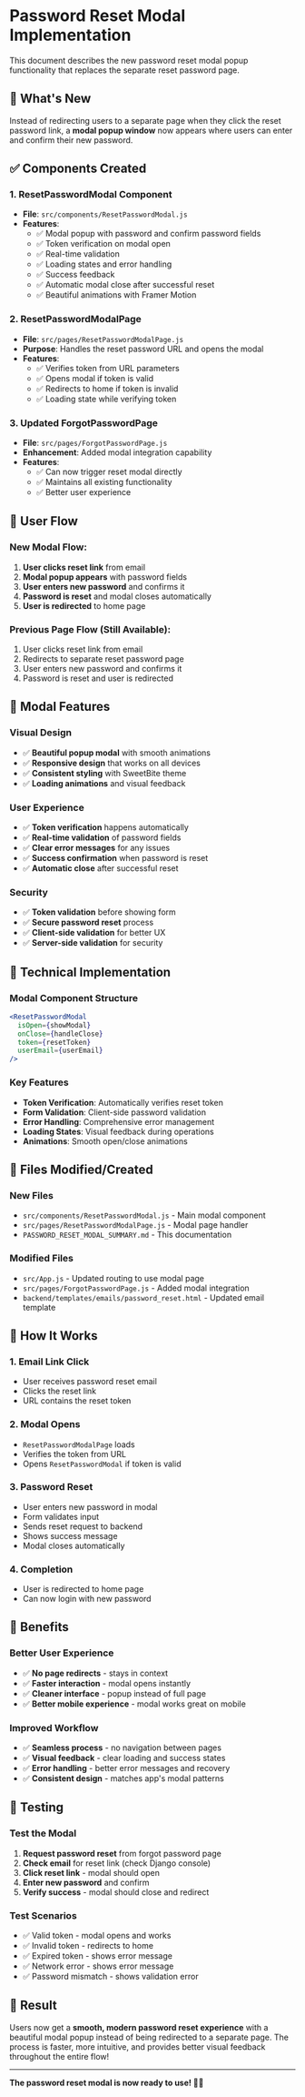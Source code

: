 # Password Reset Modal Implementation

This document describes the new password reset modal popup functionality that replaces the separate reset password page.

## 🎯 **What's New**

Instead of redirecting users to a separate page when they click the reset password link, a **modal popup window** now appears where users can enter and confirm their new password.

## ✅ **Components Created**

### **1. ResetPasswordModal Component**
- **File**: `src/components/ResetPasswordModal.js`
- **Features**:
  - ✅ Modal popup with password and confirm password fields
  - ✅ Token verification on modal open
  - ✅ Real-time validation
  - ✅ Loading states and error handling
  - ✅ Success feedback
  - ✅ Automatic modal close after successful reset
  - ✅ Beautiful animations with Framer Motion

### **2. ResetPasswordModalPage**
- **File**: `src/pages/ResetPasswordModalPage.js`
- **Purpose**: Handles the reset password URL and opens the modal
- **Features**:
  - ✅ Verifies token from URL parameters
  - ✅ Opens modal if token is valid
  - ✅ Redirects to home if token is invalid
  - ✅ Loading state while verifying token

### **3. Updated ForgotPasswordPage**
- **File**: `src/pages/ForgotPasswordPage.js`
- **Enhancement**: Added modal integration capability
- **Features**:
  - ✅ Can now trigger reset modal directly
  - ✅ Maintains all existing functionality
  - ✅ Better user experience

## 🔄 **User Flow**

### **New Modal Flow:**
1. **User clicks reset link** from email
2. **Modal popup appears** with password fields
3. **User enters new password** and confirms it
4. **Password is reset** and modal closes automatically
5. **User is redirected** to home page

### **Previous Page Flow (Still Available):**
1. User clicks reset link from email
2. Redirects to separate reset password page
3. User enters new password and confirms it
4. Password is reset and user is redirected

## 🎨 **Modal Features**

### **Visual Design**
- ✅ **Beautiful popup modal** with smooth animations
- ✅ **Responsive design** that works on all devices
- ✅ **Consistent styling** with SweetBite theme
- ✅ **Loading animations** and visual feedback

### **User Experience**
- ✅ **Token verification** happens automatically
- ✅ **Real-time validation** of password fields
- ✅ **Clear error messages** for any issues
- ✅ **Success confirmation** when password is reset
- ✅ **Automatic close** after successful reset

### **Security**
- ✅ **Token validation** before showing form
- ✅ **Secure password reset** process
- ✅ **Client-side validation** for better UX
- ✅ **Server-side validation** for security

## 🔧 **Technical Implementation**

### **Modal Component Structure**
```jsx
<ResetPasswordModal
  isOpen={showModal}
  onClose={handleClose}
  token={resetToken}
  userEmail={userEmail}
/>
```

### **Key Features**
- **Token Verification**: Automatically verifies reset token
- **Form Validation**: Client-side password validation
- **Error Handling**: Comprehensive error management
- **Loading States**: Visual feedback during operations
- **Animations**: Smooth open/close animations

## 📁 **Files Modified/Created**

### **New Files**
- `src/components/ResetPasswordModal.js` - Main modal component
- `src/pages/ResetPasswordModalPage.js` - Modal page handler
- `PASSWORD_RESET_MODAL_SUMMARY.md` - This documentation

### **Modified Files**
- `src/App.js` - Updated routing to use modal page
- `src/pages/ForgotPasswordPage.js` - Added modal integration
- `backend/templates/emails/password_reset.html` - Updated email template

## 🚀 **How It Works**

### **1. Email Link Click**
- User receives password reset email
- Clicks the reset link
- URL contains the reset token

### **2. Modal Opens**
- `ResetPasswordModalPage` loads
- Verifies the token from URL
- Opens `ResetPasswordModal` if token is valid

### **3. Password Reset**
- User enters new password in modal
- Form validates input
- Sends reset request to backend
- Shows success message
- Modal closes automatically

### **4. Completion**
- User is redirected to home page
- Can now login with new password

## 🎯 **Benefits**

### **Better User Experience**
- ✅ **No page redirects** - stays in context
- ✅ **Faster interaction** - modal opens instantly
- ✅ **Cleaner interface** - popup instead of full page
- ✅ **Better mobile experience** - modal works great on mobile

### **Improved Workflow**
- ✅ **Seamless process** - no navigation between pages
- ✅ **Visual feedback** - clear loading and success states
- ✅ **Error handling** - better error messages and recovery
- ✅ **Consistent design** - matches app's modal patterns

## 🧪 **Testing**

### **Test the Modal**
1. **Request password reset** from forgot password page
2. **Check email** for reset link (check Django console)
3. **Click reset link** - modal should open
4. **Enter new password** and confirm
5. **Verify success** - modal should close and redirect

### **Test Scenarios**
- ✅ Valid token - modal opens and works
- ✅ Invalid token - redirects to home
- ✅ Expired token - shows error message
- ✅ Network error - shows error message
- ✅ Password mismatch - shows validation error

## 🎉 **Result**

Users now get a **smooth, modern password reset experience** with a beautiful modal popup instead of being redirected to a separate page. The process is faster, more intuitive, and provides better visual feedback throughout the entire flow!

---

**The password reset modal is now ready to use! 🍰✨**
